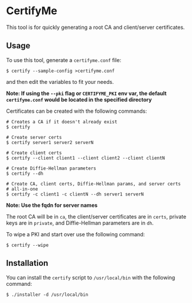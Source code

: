 # CertifyMe

This tool is for quickly generating a root CA and client/server
certificates.

## Usage

To use this tool, generate a `certifyme.conf` file:

```
$ certify --sample-config >certifyme.conf
```

and then edit the variables to fit your needs.

**Note: If using the `--pki` flag or `CERTIFYME_PKI` env var, the
default `certifyme.conf` would be located in the specified directory**

Certificates can be created with the following commands:

```
# Creates a CA if it doesn't already exist
$ certify

# Create server certs
$ certify server1 server2 serverN

# Create client certs
$ certify --client client1 --client client2 --client clientN

# Create Diffie-Hellman parameters
$ certify --dh

# Create CA, client certs, Diffie-Hellman params, and server certs
# all-in-one
$ certify -c client1 -c clientN --dh server1 serverN
```

**Note: Use the fqdn for server names**

The root CA will be in `ca`, the client/server certificates are in
`certs`, private keys are in `private`, and Diffie-Hellman parameters
are in `dh`.

To wipe a PKI and start over use the following command:

```
$ certify --wipe
```

## Installation

You can install the `certify` script to `/usr/local/bin` with the
following command:

```
$ ./installer -d /usr/local/bin
```
